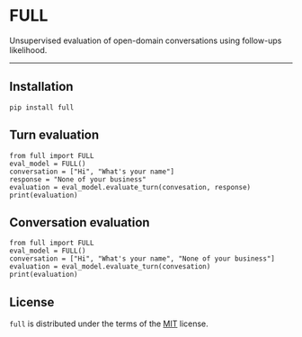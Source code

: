 # FULL

Unsupervised evaluation of open-domain conversations using follow-ups likelihood.

-----

## Installation

```console
pip install full
```

## Turn evaluation

```
from full import FULL
eval_model = FULL()
conversation = ["Hi", "What's your name"]
response = "None of your business"
evaluation = eval_model.evaluate_turn(convesation, response)
print(evaluation)
```

## Conversation evaluation

```
from full import FULL
eval_model = FULL()
conversation = ["Hi", "What's your name", "None of your business"]
evaluation = eval_model.evaluate_turn(convesation)
print(evaluation)
```

## License

`full` is distributed under the terms of the [MIT](https://spdx.org/licenses/MIT.html) license.
